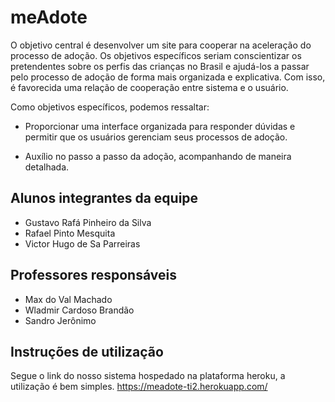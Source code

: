 # meAdote

O objetivo central é desenvolver um site para cooperar na aceleração do processo de adoção. Os objetivos específicos seriam conscientizar os pretendentes sobre os perfis das crianças no Brasil e ajudá-los a passar pelo processo de adoção de forma mais organizada e explicativa. Com isso, é favorecida uma relação de cooperação entre sistema e o usuário.

Como objetivos específicos, podemos ressaltar:

 * Proporcionar uma interface organizada para responder dúvidas e permitir que os usuários gerenciam seus processos de adoção.

 * Auxílio no passo a passo da adoção, acompanhando de maneira detalhada.


## Alunos integrantes da equipe

* Gustavo Rafá Pinheiro da Silva
* Rafael Pinto Mesquita
* Victor Hugo de Sa Parreiras

## Professores responsáveis

* Max do Val Machado
* Wladmir Cardoso Brandão
* Sandro Jerônimo

## Instruções de utilização
Segue o link do nosso sistema hospedado na plataforma heroku, a utilização é bem simples.
https://meadote-ti2.herokuapp.com/

